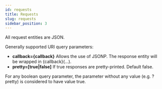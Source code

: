 ```yaml
---
id: requests
title: Requests
slug: requests
sidebar_position: 3
---
```



All request entities are JSON.

Generally supported URI query parameters:
* **callback={callback}**
Allows the use of JSONP. The response entity will be wrapped in {callback}(...).
* **pretty=[true|false]**
If true responses are pretty-printed. Default false.

For any boolean query parameter, the parameter without any value (e.g. ?pretty) is considered to have
value true.

